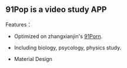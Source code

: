 ## 91Pop is a video study APP

Features：

- Optimized on zhangxianjin's [91Porn](https://github.com/zhaoxianjin/91porn).

- Including biology, psycology, physics study.

- Material Design

  ​
